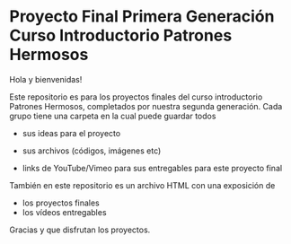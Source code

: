 # Proyecto Final Primera Generación Curso Introductorio Patrones Hermosos

Hola y bienvenidas!

Este repositorio es para los proyectos finales del curso introductorio Patrones Hermosos, completados por nuestra segunda generación. Cada grupo tiene una carpeta en la cual puede guardar todos

- sus ideas para el proyecto

- sus archivos (códigos, imágenes etc)

- links de YouTube/Vimeo para sus entregables para este proyecto final

También en este repositorio es un archivo HTML con una exposición de

- los proyectos finales
- los vídeos entregables

Gracias y que disfrutan los proyectos.
